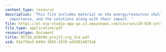 ```yaml
---
content_type: resource
description: 'This file includes material on the energy/resources challenges and their
  importance, and the solutions along with their impact. '
file: https://ol-ocw-studio-app-qa.s3.amazonaws.com/courses/20-020-introduction-to-biological-engineering-design-spring-2009/91e73be5049d305525f8a4588148f3a6_MIT20_020S09_proj13_nrg_3id.pdf
file_type: application/pdf
resourcetype: Document
title: MIT20_020S09_proj13_nrg_3id.pdf
uid: 91e73be5-049d-3055-25f8-a4588148f3a6
---
```

